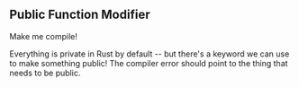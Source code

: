 ## Public Function Modifier

Make me compile!

<div class="hint">
  Everything is private in Rust by default -- but there's a keyword we can use to make something public!
  The compiler error should point to the thing that needs to be public.
</div>
